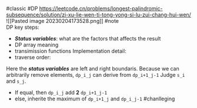 #classic #DP 
https://leetcode.cn/problems/longest-palindromic-subsequence/solution/zi-xu-lie-wen-ti-tong-yong-si-lu-zui-chang-hui-wen/
![[Pasted image 20230204173528.png]]
#note  
DP key steps:
- _**Status variables**_: what are the factors that affects the result
- DP array meaning
- transimission functions
Implementation detail:
- traverse order: 

Here the _**status variables**_ are left and right boundaris. 
Because we can arbitrarily remove elements, `dp_i_j` can derive from `dp_i+1_j-1` 
Judge `s_i` and `s_j`. 
- If equal, then `dp_i_j` add **2** `dp_i+1_j-1` 
- else, inherite the maximum of `dp_i+1_j` and `dp_i_j-1` #chanlleging   